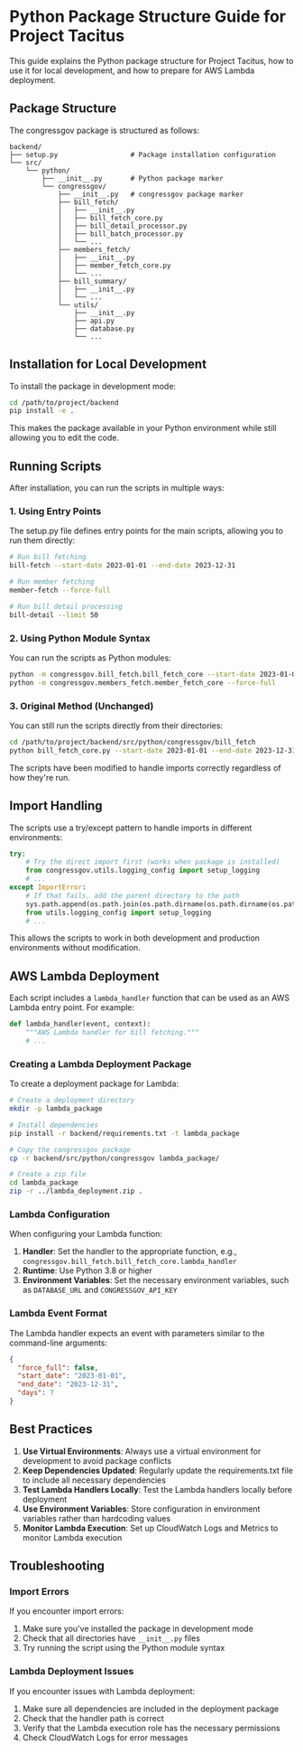 # Python Package Structure Guide for Project Tacitus

This guide explains the Python package structure for Project Tacitus, how to use it for local development, and how to prepare for AWS Lambda deployment.

## Package Structure

The congressgov package is structured as follows:

```
backend/
├── setup.py                  # Package installation configuration
└── src/
    └── python/
        ├── __init__.py       # Python package marker
        └── congressgov/
            ├── __init__.py   # congressgov package marker
            ├── bill_fetch/
            │   ├── __init__.py
            │   ├── bill_fetch_core.py
            │   ├── bill_detail_processor.py
            │   ├── bill_batch_processor.py
            │   └── ...
            ├── members_fetch/
            │   ├── __init__.py
            │   ├── member_fetch_core.py
            │   └── ...
            ├── bill_summary/
            │   ├── __init__.py
            │   └── ...
            └── utils/
                ├── __init__.py
                ├── api.py
                ├── database.py
                └── ...
```

## Installation for Local Development

To install the package in development mode:

```bash
cd /path/to/project/backend
pip install -e .
```

This makes the package available in your Python environment while still allowing you to edit the code.

## Running Scripts

After installation, you can run the scripts in multiple ways:

### 1. Using Entry Points

The setup.py file defines entry points for the main scripts, allowing you to run them directly:

```bash
# Run bill fetching
bill-fetch --start-date 2023-01-01 --end-date 2023-12-31

# Run member fetching
member-fetch --force-full

# Run bill detail processing
bill-detail --limit 50
```

### 2. Using Python Module Syntax

You can run the scripts as Python modules:

```bash
python -m congressgov.bill_fetch.bill_fetch_core --start-date 2023-01-01 --end-date 2023-12-31
python -m congressgov.members_fetch.member_fetch_core --force-full
```

### 3. Original Method (Unchanged)

You can still run the scripts directly from their directories:

```bash
cd /path/to/project/backend/src/python/congressgov/bill_fetch
python bill_fetch_core.py --start-date 2023-01-01 --end-date 2023-12-31
```

The scripts have been modified to handle imports correctly regardless of how they're run.

## Import Handling

The scripts use a try/except pattern to handle imports in different environments:

```python
try:
    # Try the direct import first (works when package is installed)
    from congressgov.utils.logging_config import setup_logging
    # ...
except ImportError:
    # If that fails, add the parent directory to the path
    sys.path.append(os.path.join(os.path.dirname(os.path.dirname(os.path.dirname(__file__)))))
    from utils.logging_config import setup_logging
    # ...
```

This allows the scripts to work in both development and production environments without modification.

## AWS Lambda Deployment

Each script includes a `lambda_handler` function that can be used as an AWS Lambda entry point. For example:

```python
def lambda_handler(event, context):
    """AWS Lambda handler for bill fetching."""
    # ...
```

### Creating a Lambda Deployment Package

To create a deployment package for Lambda:

```bash
# Create a deployment directory
mkdir -p lambda_package

# Install dependencies
pip install -r backend/requirements.txt -t lambda_package

# Copy the congressgov package
cp -r backend/src/python/congressgov lambda_package/

# Create a zip file
cd lambda_package
zip -r ../lambda_deployment.zip .
```

### Lambda Configuration

When configuring your Lambda function:

1. **Handler**: Set the handler to the appropriate function, e.g., `congressgov.bill_fetch.bill_fetch_core.lambda_handler`
2. **Runtime**: Use Python 3.8 or higher
3. **Environment Variables**: Set the necessary environment variables, such as `DATABASE_URL` and `CONGRESSGOV_API_KEY`

### Lambda Event Format

The Lambda handler expects an event with parameters similar to the command-line arguments:

```json
{
  "force_full": false,
  "start_date": "2023-01-01",
  "end_date": "2023-12-31",
  "days": 7
}
```

## Best Practices

1. **Use Virtual Environments**: Always use a virtual environment for development to avoid package conflicts
2. **Keep Dependencies Updated**: Regularly update the requirements.txt file to include all necessary dependencies
3. **Test Lambda Handlers Locally**: Test the Lambda handlers locally before deployment
4. **Use Environment Variables**: Store configuration in environment variables rather than hardcoding values
5. **Monitor Lambda Execution**: Set up CloudWatch Logs and Metrics to monitor Lambda execution

## Troubleshooting

### Import Errors

If you encounter import errors:

1. Make sure you've installed the package in development mode
2. Check that all directories have `__init__.py` files
3. Try running the script using the Python module syntax

### Lambda Deployment Issues

If you encounter issues with Lambda deployment:

1. Make sure all dependencies are included in the deployment package
2. Check that the handler path is correct
3. Verify that the Lambda execution role has the necessary permissions
4. Check CloudWatch Logs for error messages
